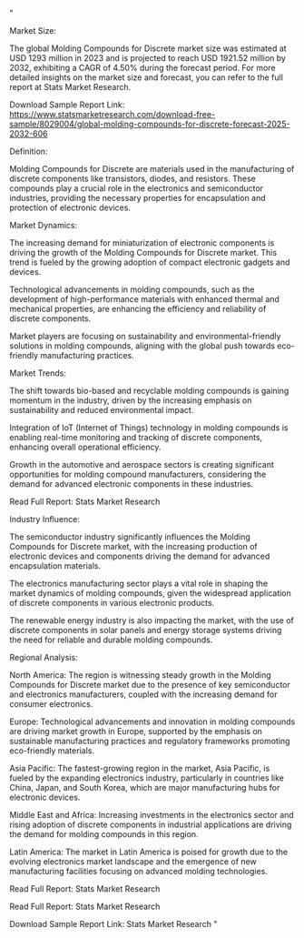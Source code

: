 "

Market Size:

The global Molding Compounds for Discrete market size was estimated at USD 1293 million in 2023 and is projected to reach USD 1921.52 million by 2032, exhibiting a CAGR of 4.50% during the forecast period. For more detailed insights on the market size and forecast, you can refer to the full report at Stats Market Research.

Download Sample Report Link: https://www.statsmarketresearch.com/download-free-sample/8029004/global-molding-compounds-for-discrete-forecast-2025-2032-606

Definition:

Molding Compounds for Discrete are materials used in the manufacturing of discrete components like transistors, diodes, and resistors. These compounds play a crucial role in the electronics and semiconductor industries, providing the necessary properties for encapsulation and protection of electronic devices.

Market Dynamics:

The increasing demand for miniaturization of electronic components is driving the growth of the Molding Compounds for Discrete market. This trend is fueled by the growing adoption of compact electronic gadgets and devices.

Technological advancements in molding compounds, such as the development of high-performance materials with enhanced thermal and mechanical properties, are enhancing the efficiency and reliability of discrete components.

Market players are focusing on sustainability and environmental-friendly solutions in molding compounds, aligning with the global push towards eco-friendly manufacturing practices.

Market Trends:

The shift towards bio-based and recyclable molding compounds is gaining momentum in the industry, driven by the increasing emphasis on sustainability and reduced environmental impact.

Integration of IoT (Internet of Things) technology in molding compounds is enabling real-time monitoring and tracking of discrete components, enhancing overall operational efficiency.

Growth in the automotive and aerospace sectors is creating significant opportunities for molding compound manufacturers, considering the demand for advanced electronic components in these industries.

Read Full Report: Stats Market Research

Industry Influence:

The semiconductor industry significantly influences the Molding Compounds for Discrete market, with the increasing production of electronic devices and components driving the demand for advanced encapsulation materials.

The electronics manufacturing sector plays a vital role in shaping the market dynamics of molding compounds, given the widespread application of discrete components in various electronic products.

The renewable energy industry is also impacting the market, with the use of discrete components in solar panels and energy storage systems driving the need for reliable and durable molding compounds.

Regional Analysis:

North America: The region is witnessing steady growth in the Molding Compounds for Discrete market due to the presence of key semiconductor and electronics manufacturers, coupled with the increasing demand for consumer electronics.

Europe: Technological advancements and innovation in molding compounds are driving market growth in Europe, supported by the emphasis on sustainable manufacturing practices and regulatory frameworks promoting eco-friendly materials.

Asia Pacific: The fastest-growing region in the market, Asia Pacific, is fueled by the expanding electronics industry, particularly in countries like China, Japan, and South Korea, which are major manufacturing hubs for electronic devices.

Middle East and Africa: Increasing investments in the electronics sector and rising adoption of discrete components in industrial applications are driving the demand for molding compounds in this region.

Latin America: The market in Latin America is poised for growth due to the evolving electronics market landscape and the emergence of new manufacturing facilities focusing on advanced molding technologies.

Read Full Report: Stats Market Research

Read Full Report: Stats Market Research

Download Sample Report Link: Stats Market Research "
